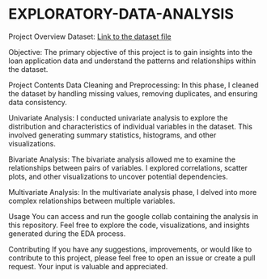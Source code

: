 # EXPLORATORY-DATA-ANALYSIS
Project Overview
Dataset: [Link to  the dataset file  ](https://drive.google.com/file/d/1T9Wclf16Ml_q8uyp99hE5DQ6_hE3VJRM/view?usp=drive_link)

Objective: The primary objective of this project is to gain insights into the loan application data and understand the patterns and relationships within the dataset.

Project Contents
Data Cleaning and Preprocessing: In this phase, I cleaned the dataset by handling missing values, removing duplicates, and ensuring data consistency.

Univariate Analysis: I conducted univariate analysis to explore the distribution and characteristics of individual variables in the dataset. This involved generating summary statistics, histograms, and other visualizations.

Bivariate Analysis: The bivariate analysis allowed me to examine the relationships between pairs of variables. I explored correlations, scatter plots, and other visualizations to uncover potential dependencies.

Multivariate Analysis: In the multivariate analysis phase, I delved into more complex relationships between multiple variables.

Usage
You can access and run the google collab containing the analysis in this repository. Feel free to explore the code, visualizations, and insights generated during the EDA process.

Contributing
If you have any suggestions, improvements, or would like to contribute to this project, please feel free to open an issue or create a pull request. Your input is valuable and appreciated.
